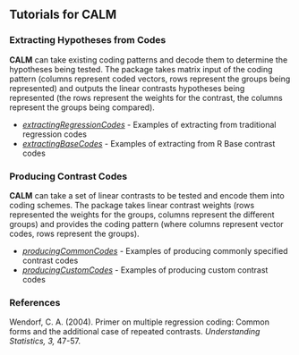 ## Tutorials for CALM

### Extracting Hypotheses from Codes

**CALM** can take existing coding patterns and decode them to determine the hypotheses being tested. The package takes matrix input of the coding pattern (columns represent coded vectors, rows represent the groups being represented) and outputs the linear contrasts hypotheses being represented (the rows represent the weights for the contrast, the columns represent the groups being compared).

- [*extractingRegressionCodes*](./extractingRegressionCodes.md) - Examples of extracting from traditional regression codes
- [*extractingBaseCodes*](./extractingBaseCodes.md) - Examples of extracting from R Base contrast codes

### Producing Contrast Codes

**CALM** can take a set of linear contrasts to be tested and encode them into coding schemes. The package takes linear contrast weights (rows represented the weights for the groups, columns represent the different groups) and provides the coding pattern (where columns represent vector codes, rows represent the groups).

- [*producingCommonCodes*](./producingCommonCodes.md) - Examples of producing commonly specified contrast codes 
- [*producingCustomCodes*](./producingCustomCodes.md) - Examples of producing custom contrast codes

### References

Wendorf, C. A. (2004). Primer on multiple regression coding: Common forms and the additional case of repeated contrasts. *Understanding Statistics, 3,* 47-57.

